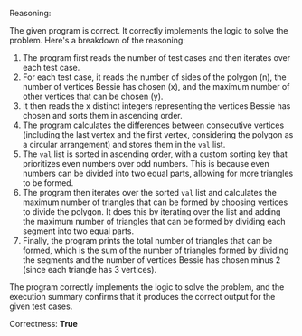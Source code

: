 Reasoning:

The given program is correct. It correctly implements the logic to solve the problem. Here's a breakdown of the reasoning:

1. The program first reads the number of test cases and then iterates over each test case.
2. For each test case, it reads the number of sides of the polygon (n), the number of vertices Bessie has chosen (x), and the maximum number of other vertices that can be chosen (y).
3. It then reads the x distinct integers representing the vertices Bessie has chosen and sorts them in ascending order.
4. The program calculates the differences between consecutive vertices (including the last vertex and the first vertex, considering the polygon as a circular arrangement) and stores them in the `val` list.
5. The `val` list is sorted in ascending order, with a custom sorting key that prioritizes even numbers over odd numbers. This is because even numbers can be divided into two equal parts, allowing for more triangles to be formed.
6. The program then iterates over the sorted `val` list and calculates the maximum number of triangles that can be formed by choosing vertices to divide the polygon. It does this by iterating over the list and adding the maximum number of triangles that can be formed by dividing each segment into two equal parts.
7. Finally, the program prints the total number of triangles that can be formed, which is the sum of the number of triangles formed by dividing the segments and the number of vertices Bessie has chosen minus 2 (since each triangle has 3 vertices).

The program correctly implements the logic to solve the problem, and the execution summary confirms that it produces the correct output for the given test cases.

Correctness: **True**